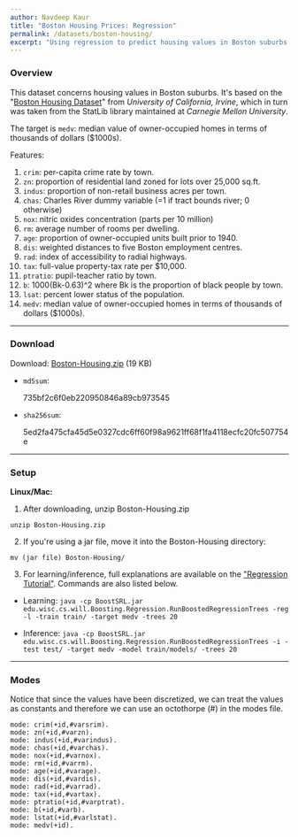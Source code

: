 ```yaml
---
author: Navdeep Kaur
title: "Boston Housing Prices: Regression"
permalink: /datasets/boston-housing/
excerpt: "Using regression to predict housing values in Boston suburbs."
---
```


### Overview

This dataset concerns housing values in Boston suburbs. It's based on the "[Boston Housing Dataset](https://archive.ics.uci.edu/ml/datasets/Housing)" from _University of California, Irvine_, which in turn was taken from the StatLib library maintained at _Carnegie Mellon University_.

The target is `medv`: median value of owner-occupied homes in terms of thousands of dollars ($1000s).

Features:

1. `crim`: per-capita crime rate by town.
2. `zn`: proportion of residential land zoned for lots over 25,000 sq.ft.
3. `indus`: proportion of non-retail business acres per town.
4. `chas`: Charles River dummy variable (=1 if tract bounds river; 0 otherwise)
5. `nox`: nitric oxides concentration (parts per 10 million)
6. `rm`: average number of rooms per dwelling.
7. `age`: proportion of owner-occupied units built prior to 1940.
8. `dis`: weighted distances to five Boston employment centres.
9. `rad`: index of accessibility to radial highways.
10. `tax`: full-value property-tax rate per $10,000.
11. `ptratio`: pupil-teacher ratio by town.
12. `b`: 1000(Bk-0.63)^2 where Bk is the proportion of black people by town.
13. `lsat`: percent lower status of the population.
14. `medv`: median value of owner-occupied homes in terms of thousands of dollars ($1000s).

---

### Download

Download: [Boston-Housing.zip](https://github.com/boost-starai/BoostSRL-Misc/blob/master/Datasets/Boston-Housing/Boston-Housing.zip?raw=true) (19 KB)

* `md5sum`: 
  <p style="word-break: break-all;">735bf2c6f0eb220950846a89cb973545</p>

* `sha256sum`: 
  <p style="word-break: break-all;">5ed2fa475cfa45d5e0327cdc6ff60f98a9621ff68f1fa4118ecfc20fc507754e</p>

---

### Setup

**Linux/Mac:**

1. After downloading, unzip Boston-Housing.zip
  
  `unzip Boston-Housing.zip`

2. If you're using a jar file, move it into the Boston-Housing directory:
  
  `mv (jar file) Boston-Housing/`

3. For learning/inference, full explanations are available on the ["Regression Tutorial"](https://github.com/boost-starai/BoostSRL/wiki/Regression). Commands are also listed below.

  * Learning: `java -cp BoostSRL.jar edu.wisc.cs.will.Boosting.Regression.RunBoostedRegressionTrees -reg -l -train train/ -target medv -trees 20`

  * Inference: `java -cp BoostSRL.jar edu.wisc.cs.will.Boosting.Regression.RunBoostedRegressionTrees -i -test test/ -target medv -model train/models/ -trees 20`

---

### Modes

Notice that since the values have been discretized, we can treat the values as constants and therefore we can use an octothorpe (#) in the modes file.

```text
mode: crim(+id,#varsrim).
mode: zn(+id,#varzn).
mode: indus(+id,#varindus).
mode: chas(+id,#varchas).
mode: nox(+id,#varnox).
mode: rm(+id,#varrm).
mode: age(+id,#varage).
mode: dis(+id,#vardis).
mode: rad(+id,#varrad).
mode: tax(+id,#vartax).
mode: ptratio(+id,#varptrat).
mode: b(+id,#varb).
mode: lstat(+id,#varlstat).
mode: medv(+id).
```
